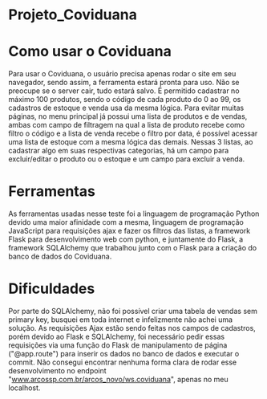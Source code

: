 # Projeto_Coviduana

# Como usar o Coviduana
Para usar o Coviduana, o usuário precisa apenas rodar o site em seu navegador, sendo assim, a ferramenta estará pronta para uso. Não se preocupe se o server cair, tudo estará salvo.
É permitido cadastrar no máximo 100 produtos, sendo o código de cada produto do 0 ao 99, os cadastros de estoque e venda usa da mesma lógica.
Para evitar muitas páginas, no menu principal já possui uma lista de produtos e de vendas, ambas com campo de filtragem na qual a lista de produto recebe como filtro o código e a lista de venda recebe o filtro por data, é possível acessar uma lista de estoque com a mesma lógica das demais. Nessas 3 listas, ao cadastrar algo em suas respectivas categorias, há um campo para excluir/editar o produto ou o estoque e um campo para excluir a venda.

# Ferramentas
As ferramentas usadas nesse teste foi a linguagem de programação Python devido uma maior afinidade com a mesma, linguagem de programação JavaScript para requisições ajax e fazer os filtros das listas, a framework Flask para desenvolvimento web com python, e juntamente do Flask, a framework SQLAlchemy que trabalhou junto com o Flask para a criação do banco de dados do Coviduana.

# Dificuldades
Por parte do SQLAlchemy, não foi possível criar uma tabela de vendas sem primary key, busquei em toda internet e infelizmente não achei uma solução.
As requisições Ajax estão sendo feitas nos campos de cadastros, porém devido ao Flask e SQLAlchemy, foi necessário pedir essas requisições via uma função do Flask de manipulamento de página ("@app.route") para inserir os dados no banco de dados e executar o commit.
Não consegui encontrar nenhuma forma clara de rodar esse desenvolvimento no endpoint "www.arcossp.com.br/arcos_novo/ws.coviduana", apenas no meu localhost.